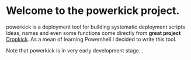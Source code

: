 Welcome to the powerkick project.
=============================

powerkick is a deployment tool for building systematic deployment scripts
Ideas, names and even some functions come directly from **great project** [Dropkick](https://github.com/chucknorris/dropkick "Dropkick"). 
As a mean of learning Powershell I decided to write this tool.

Note that powerkick is in very early development stage...